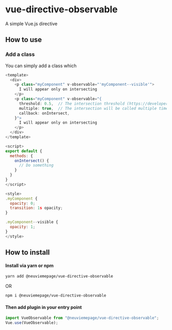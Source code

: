 # vue-directive-observable

A simple Vue.js directive


## How to use

### Add a class

You can simply add a class which

``` javascript
<template>
  <div>
    <p class="myComponent" v-observable="'myComponent--visible'">
      I will appear only on intersecting
    </p>
    <p class="myComponent" v-observable="{
      threshold: 0.5,  // The intersection threshold (https://developer.mozilla.org/en-US/docs/Web/API/Intersection_Observer_API#Thresholds)
      multiple: true,  // The intersection will be called multiple time (default is false)
      callback: onIntersect,
    }">
      I will appear only on intersecting
    </p>
  </div>
</template>

<script>
export default {
  methods: {
    onIntersect() {
      // Do something
    }
  }
}
</script>

<style>
.myComponent {
  opacity: 0;
  transition: 1s opacity;
}

.myComponent--visible {
  opacity: 1;
}
</style>
```





## How to install

#### Install via yarn or npm

``` bash
yarn add @neuviemepage/vue-directive-observable
```
OR 
``` bash
npm i @neuviemepage/vue-directive-observable
```

#### Then add plugin in your entry point

``` javascript
import VueObservable from "@neuviemepage/vue-directive-observable";
Vue.use(VueObservable);
```


